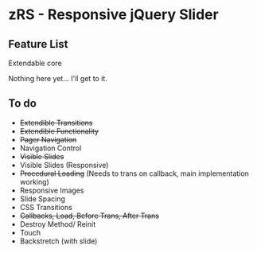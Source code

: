 zRS - Responsive jQuery Slider
===

Feature List
---

Extendable core

Nothing here yet... I'll get to it.


To do
---

- ~~Extendible Transitions~~ 
- ~~Extendible Functionality~~
- ~~Pager Navigation~~
- Navigation Control
- ~~Visible Slides~~
- Visible Slides (Responsive)
-  ~~Procedural Loading~~ (Needs to trans on callback, main implementation working)
- Responsive Images
- Slide Spacing
- CSS Transitions
- ~~Callbacks, Load, Before Trans, After Trans~~
- Destroy Method/ Reinit
- Touch
- Backstretch (with slide)